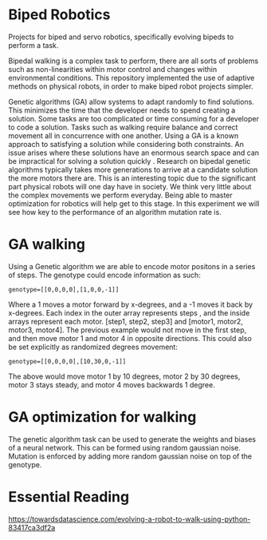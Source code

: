# Biped Robotics
Projects for biped and servo robotics, specifically evolving bipeds to perform a task.

Bipedal walking is a complex task to perform, there are all sorts of problems such as non-linearities within motor control and changes within environmental conditions. This repository implemented the use of adaptive methods on physical robots, in order to make biped robot projects simpler.

Genetic algorithms (GA) allow systems to adapt randomly to find solutions. This minimizes the time that the developer needs to spend creating a solution. Some tasks are too complicated or time consuming for a developer to code a solution. Tasks such as walking require balance and correct movement all in concurrence with one another. Using a GA is a known approach to satisfying a solution while considering both constraints. An issue arises where these
solutions have an enormous search space and can be impractical for solving a solution quickly . Research on bipedal genetic algorithms typically takes more
generations to arrive at a candidate solution the more motors there are. 
This is an interesting topic due to the significant part physical robots will one day have in society. We think very little about the complex movements we perform everyday. Being able to master optimization for robotics will help get to this stage. In this experiment we will see how key to the performance of an
algorithm mutation rate is.

# GA walking
Using a Genetic algorithm we are able to encode motor positons in a series of steps. The genotype could encode information as such:
```
genotype=[[0,0,0,0],[1,0,0,-1]]
```
Where a 1 moves a motor forward by x-degrees, and a -1 moves it back by x-degrees. Each index in the outer array represents steps , and the inside arrays represent each motor. [step1, step2, step3] and [motor1, motor2, motor3, motor4]. The previous example would not move in the first step, and then move motor 1 and motor 4 in opposite directions. This could also be set explicitly as randomized degrees movement: 
```
genotype=[[0,0,0,0],[10,30,0,-1]]
```
The above would move motor 1 by 10 degrees, motor 2 by 30 degrees, motor 3 stays steady, and motor 4 moves backwards 1 degree. 

# GA optimization for walking
The genetic algorithm task can be used to generate the weights and biases of a neural network. This can be formed using random gaussian noise. Mutation is enforced by adding more random gaussian noise on top of the genotype. 

# Essential Reading
https://towardsdatascience.com/evolving-a-robot-to-walk-using-python-83417ca3df2a



